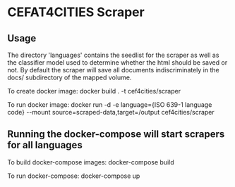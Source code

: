 # CEFAT4CITIES Scraper

## Usage

The directory 'languages' contains the seedlist for the scraper as well as the classifier model used to determine whether the html should be saved or not.
By default the scraper will save all documents indiscriminately in the docs/ subdirectory of the mapped volume.

To create docker image:
docker build . -t cef4cities/scraper

To run docker image:
docker run -d -e language={ISO 639-1 language code} --mount source=scraped-data,target=/output cef4cities/scraper

## Running the docker-compose will start scrapers for all languages

To build docker-compose images:
docker-compose build

To run docker-compose:
docker-compose up
